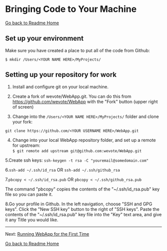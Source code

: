 # Bringing Code to Your Machine
[Go back to Readme Home](../../README.md)

## Set up your environment

Make sure you have created a place to put all of the code from Github:

    $ mkdir /Users/<YOUR NAME HERE>/MyProjects/

## Setting up your repository for work

1. Install and configure git on your local machine.

2. Create a fork of wevote/WebApp.git. You can do this from https://github.com/wevote/WebApp with the "Fork" button 
(upper right of screen)

3. Change into the `/Users/<YOUR NAME HERE>/MyProjects/` folder and clone your fork:

`git clone https://github.com/<YOUR USERNAME HERE>/WebApp.git`  

4. Change into your local WebApp repository folder, and set up a remote for upstream:  
`$ git remote add upstream git@github.com:wevote/WebApp.git`  

5.Create ssh keys: `ssh-keygen -t rsa -C "youremail@somedomain.com"`  

6.`ssh-add ~/.ssh/id_rsa` OR `ssh-add ~/.ssh/github_rsa`

7.`pbcopy < ~/.ssh/id_rsa.pub` OR `pbcopy < ~/.ssh/github_rsa.pub`

The command "pbcopy" copies the contents of the "~/.ssh/id_rsa.pub" key file so you can paste it.

8.Go your profile in Github. In the left navigation, choose "SSH and GPG keys". 
Click the "New SSH key" button to the right of "SSH keys". 
Paste the contents of the "~/.ssh/id_rsa.pub" key file into the "Key" text area, and give it any Title you would like.  


---

Next: [Running WebApp for the First Time](RUNNING_FIRST_TIME.md)

[Go back to Readme Home](../../README.md)

